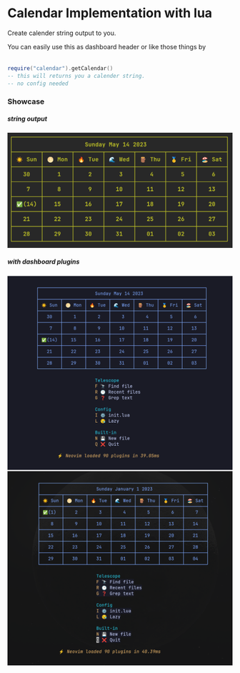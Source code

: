 # Calendar Implementation with lua

Create calender string output to you.

You can easily use this as dashboard header
or like those things by

```lua

require("calendar").getCalendar()
-- this will returns you a calender string.
-- no config needed

```

### Showcase

##### string output

![sample img1 ](./docs/sample.png)

##### with dashboard plugins

![sample img2 ](./docs/sample2.png)
![sample img3 ](./docs/sample3.png)
